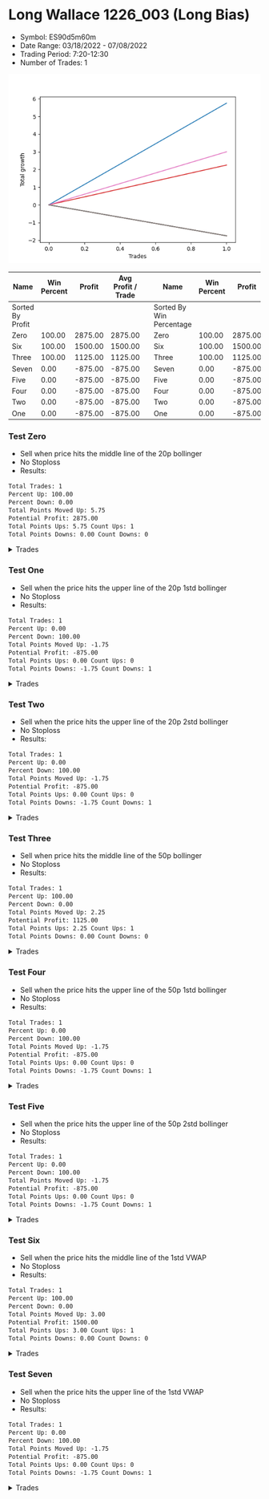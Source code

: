 # Long Wallace 1226_003 (Long Bias)
- Symbol: ES90d5m60m
- Date Range: 03/18/2022 - 07/08/2022
- Trading Period: 7:20-12:30
- Number of Trades: 1

![Plot](LongWallace1226_003ES90d5m60m(LongBias).png)

| Name | Win Percent | Profit | Avg Profit / Trade |     | Name | Win Percent | Profit | Avg Profit / Trade |
| ---- | ----------- | ------ | ------------------ | --- | ---- | ----------- | ------ | ------------------ |
| Sorted By <br> Profit | | | | | Sorted By <br> Win Percentage ||||
| Zero | 100.00 | 2875.00 | 2875.00 |     | Zero | 100.00 | 2875.00 | 2875.00 |
| Six | 100.00 | 1500.00 | 1500.00 |     | Six | 100.00 | 1500.00 | 1500.00 |
| Three | 100.00 | 1125.00 | 1125.00 |     | Three | 100.00 | 1125.00 | 1125.00 |
| Seven | 0.00 | -875.00 | -875.00 |     | Seven | 0.00 | -875.00 | -875.00 |
| Five | 0.00 | -875.00 | -875.00 |     | Five | 0.00 | -875.00 | -875.00 |
| Four | 0.00 | -875.00 | -875.00 |     | Four | 0.00 | -875.00 | -875.00 |
| Two | 0.00 | -875.00 | -875.00 |     | Two | 0.00 | -875.00 | -875.00 |
| One | 0.00 | -875.00 | -875.00 |     | One | 0.00 | -875.00 | -875.00 |

### Test Zero
* Sell when price hits the middle line of the 20p bollinger
* No Stoploss
* Results:
```
Total Trades: 1
Percent Up: 100.00
Percent Down: 0.00
Total Points Moved Up: 5.75
Potential Profit: 2875.00
Total Points Ups: 5.75 Count Ups: 1
Total Points Downs: 0.00 Count Downs: 0
```

<details><summary>Trades</summary>

<code>In: 2022-06-27 09:40:00		Out: 2022-06-27 10:21:30		Total Position Time: 41:30		Total Move Up: 5.75		Total to Date: 5.75</code> <br />


</details>

### Test One
* Sell when the price hits the upper line of the 20p 1std bollinger
* No Stoploss
* Results:
```
Total Trades: 1
Percent Up: 0.00
Percent Down: 100.00
Total Points Moved Up: -1.75
Potential Profit: -875.00
Total Points Ups: 0.00 Count Ups: 0
Total Points Downs: -1.75 Count Downs: 1
```

<details><summary>Trades</summary>

<code>In: 2022-06-27 09:40:00		Out: 2022-06-27 10:40:55		Total Position Time: 60:55		Total Move Up: -1.75		Total to Date: -1.75</code> <br />


</details>

### Test Two
* Sell when the price hits the upper line of the 20p 2std bollinger
* No Stoploss
* Results:
```
Total Trades: 1
Percent Up: 0.00
Percent Down: 100.00
Total Points Moved Up: -1.75
Potential Profit: -875.00
Total Points Ups: 0.00 Count Ups: 0
Total Points Downs: -1.75 Count Downs: 1
```

<details><summary>Trades</summary>

<code>In: 2022-06-27 09:40:00		Out: 2022-06-27 10:40:55		Total Position Time: 60:55		Total Move Up: -1.75		Total to Date: -1.75</code> <br />


</details>

### Test Three
* Sell when price hits the middle line of the 50p bollinger
* No Stoploss
* Results:
```
Total Trades: 1
Percent Up: 100.00
Percent Down: 0.00
Total Points Moved Up: 2.25
Potential Profit: 1125.00
Total Points Ups: 2.25 Count Ups: 1
Total Points Downs: 0.00 Count Downs: 0
```

<details><summary>Trades</summary>

<code>In: 2022-06-27 09:40:00		Out: 2022-06-27 09:41:15		Total Position Time: 01:15		Total Move Up: 2.25		Total to Date: 2.25</code> <br />


</details>

### Test Four
* Sell when the price hits the upper line of the 50p 1std bollinger
* No Stoploss
* Results:
```
Total Trades: 1
Percent Up: 0.00
Percent Down: 100.00
Total Points Moved Up: -1.75
Potential Profit: -875.00
Total Points Ups: 0.00 Count Ups: 0
Total Points Downs: -1.75 Count Downs: 1
```

<details><summary>Trades</summary>

<code>In: 2022-06-27 09:40:00		Out: 2022-06-27 10:40:55		Total Position Time: 60:55		Total Move Up: -1.75		Total to Date: -1.75</code> <br />


</details>

### Test Five
* Sell when the price hits the upper line of the 50p 2std bollinger
* No Stoploss
* Results:
```
Total Trades: 1
Percent Up: 0.00
Percent Down: 100.00
Total Points Moved Up: -1.75
Potential Profit: -875.00
Total Points Ups: 0.00 Count Ups: 0
Total Points Downs: -1.75 Count Downs: 1
```

<details><summary>Trades</summary>

<code>In: 2022-06-27 09:40:00		Out: 2022-06-27 10:40:55		Total Position Time: 60:55		Total Move Up: -1.75		Total to Date: -1.75</code> <br />


</details>

### Test Six
* Sell when the price hits the middle line of the 1std VWAP
* No Stoploss
* Results:
```
Total Trades: 1
Percent Up: 100.00
Percent Down: 0.00
Total Points Moved Up: 3.00
Potential Profit: 1500.00
Total Points Ups: 3.00 Count Ups: 1
Total Points Downs: 0.00 Count Downs: 0
```

<details><summary>Trades</summary>

<code>In: 2022-06-27 09:40:00		Out: 2022-06-27 09:44:15		Total Position Time: 04:15		Total Move Up: 3.00		Total to Date: 3.00</code> <br />


</details>

### Test Seven
* Sell when the price hits the upper line of the 1std VWAP
* No Stoploss
* Results:
```
Total Trades: 1
Percent Up: 0.00
Percent Down: 100.00
Total Points Moved Up: -1.75
Potential Profit: -875.00
Total Points Ups: 0.00 Count Ups: 0
Total Points Downs: -1.75 Count Downs: 1
```

<details><summary>Trades</summary>

<code>In: 2022-06-27 09:40:00		Out: 2022-06-27 10:40:55		Total Position Time: 60:55		Total Move Up: -1.75		Total to Date: -1.75</code> <br />


</details>